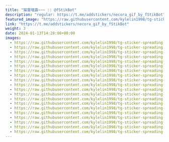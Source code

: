 ```yaml
---
title: "猫雷喵露~~~ :: @fStikBot"
description: "regular: https://t.me/addstickers/necora_gif_by_fStikBot"
featured_image: "https://raw.githubusercontent.com/kylelin1998/tg-sticker-spreading-worldwide-images/main/img/1eabd150-cfc0-4709-940f-bf0c2c1205a2.jpg"
link: "https://t.me/addstickers/necora_gif_by_fStikBot"
weight: 3
date: 2024-01-13T14:28:08+08:00
images:
  - https://raw.githubusercontent.com/kylelin1998/tg-sticker-spreading-worldwide-images/main/img/1eabd150-cfc0-4709-940f-bf0c2c1205a2.jpg
  - https://raw.githubusercontent.com/kylelin1998/tg-sticker-spreading-worldwide-images/main/img/747c0d52-1fdb-4f2e-a9d2-cb20ef8e33e5.jpg
  - https://raw.githubusercontent.com/kylelin1998/tg-sticker-spreading-worldwide-images/main/img/5b82d582-078d-4a38-9ce5-6df4905cf003.jpg
  - https://raw.githubusercontent.com/kylelin1998/tg-sticker-spreading-worldwide-images/main/img/399f004e-4691-4894-b085-af587af01d36.jpg
  - https://raw.githubusercontent.com/kylelin1998/tg-sticker-spreading-worldwide-images/main/img/9994d58a-2863-44dd-a7cb-b7c5ef37b2b9.jpg
  - https://raw.githubusercontent.com/kylelin1998/tg-sticker-spreading-worldwide-images/main/img/7f283519-cc1c-4697-a6e5-520271b1757b.jpg
  - https://raw.githubusercontent.com/kylelin1998/tg-sticker-spreading-worldwide-images/main/img/e5ee7bc9-7704-4b56-a1fa-54ffb87fe4d5.jpg
  - https://raw.githubusercontent.com/kylelin1998/tg-sticker-spreading-worldwide-images/main/img/a278a5b1-2577-4903-b0e7-50cb310c8dac.jpg
  - https://raw.githubusercontent.com/kylelin1998/tg-sticker-spreading-worldwide-images/main/img/3aef8ed6-a446-4509-a6ae-d3a5972f46a8.jpg
  - https://raw.githubusercontent.com/kylelin1998/tg-sticker-spreading-worldwide-images/main/img/cb3b86b6-9e50-4c55-b3e2-a02f4ec848e0.jpg
  - https://raw.githubusercontent.com/kylelin1998/tg-sticker-spreading-worldwide-images/main/img/3b258973-8d04-4228-a934-6859c22b1807.jpg
  - https://raw.githubusercontent.com/kylelin1998/tg-sticker-spreading-worldwide-images/main/img/000da0b3-9b8f-416c-8746-1b8c938b48d1.jpg
  - https://raw.githubusercontent.com/kylelin1998/tg-sticker-spreading-worldwide-images/main/img/966ed973-6a7e-4f8d-b699-df206e45db98.jpg
  - https://raw.githubusercontent.com/kylelin1998/tg-sticker-spreading-worldwide-images/main/img/c894790b-ac39-4e62-89d5-c62dc673c6d0.jpg
  - https://raw.githubusercontent.com/kylelin1998/tg-sticker-spreading-worldwide-images/main/img/54ed34ac-f5fa-41f2-bcd3-6b9c6661ad28.jpg
  - https://raw.githubusercontent.com/kylelin1998/tg-sticker-spreading-worldwide-images/main/img/922680a7-2bf9-472b-953b-755a77d0eef4.jpg
  - https://raw.githubusercontent.com/kylelin1998/tg-sticker-spreading-worldwide-images/main/img/7133d8fb-690c-47f3-be0f-609248d6cf3d.jpg
  - https://raw.githubusercontent.com/kylelin1998/tg-sticker-spreading-worldwide-images/main/img/1f994c90-7b16-4b5d-a26e-49f6649f635b.jpg
  - https://raw.githubusercontent.com/kylelin1998/tg-sticker-spreading-worldwide-images/main/img/108e942e-afe5-4fc0-a364-7c8073a11fd7.jpg
  - https://raw.githubusercontent.com/kylelin1998/tg-sticker-spreading-worldwide-images/main/img/9db95bc8-c61b-46b4-8616-5f391f6b70de.jpg
---
```

